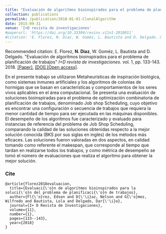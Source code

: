 ```yaml
---
title: "Evaluación de algoritmos bioinspirados para el problema de planificación de trabajos"
collection: publications
permalink: /publication/2018-01-01-ClonalAlgorithm
date: 2015-09-31
venue: 'I+D revista de investigaciones'
#paperurl: 'https://doi.org/10.33304/revinv.v11n1-2018011'
#citation: 'E. Florez, N. Diaz, W. Goméz, L. Bautista and D. Delgado. &quot;Evaluación de algoritmos bioinspirados para el problema de planificación de trabajos.&quot; <i>I+D revista de investigaciones</i>, vol. 1, pp. 133-143, 2018.'
---
```


Recommended citation: E. Florez, **N. Diaz**, W. Goméz, L. Bautista and D. Delgado. "Evaluación de algoritmos bioinspirados para el problema de planificación de trabajos" <i>I+D revista de investigaciones</i>. vol. 1, pp. 133-143. 2018. [[Paper]](http://nelson10.github.io/files/2018I+DRevistaDeInvestigaciones.pdf), [[DOI]](https://doi.org/10.33304/revinv.v11n1-2018011),[[Open access]](https://www.udi.edu.co/revistainvestigaciones/index.php/ID/article/view/170/172).

En el presente trabajo se utilizaron Metaheurísticas de inspiración biológica, como sistemas inmunes artificiales y los algoritmos de colonias de hormigas que se basan en características y comportamientos de los seres vivos aplicables en el área computacional. Se presenta una evaluación de soluciones bioinspiradas para el problema de optimización combinatoria de planificación de trabajos, denominado Job shop Scheduling, cuyo objetivo es encontrar una configuración o secuencia de trabajos que requiera la menor cantidad de tiempo para ser ejecutada en las máquinas disponibles. El desempeño de los algoritmos fue caracterizado y evaluado para instancias de referencia del problema de Job Shop Scheduling, comparando la calidad de las soluciones obtenidas respecto a la mejor solución conocida (BKS por sus siglas en inglés) de los métodos más eficaces. Las soluciones fueron valoradas en dos aspectos, en calidad tomando como referente el makespan, que corresponde al tiempo que tardan en realizarse todos los trabajos, y como métrica de desempeño se tomó el número de evaluaciones que realiza el algoritmo para obtener la mejor solución.

### Cite
```
@article{florez2018evaluacion,
  title={Evaluaci{\'o}n de algoritmos bioinspirados para la soluci{\'o}n del problema de planificaci{\'o}n de trabajos},
  author={Fl{\'o}rez, Edson and D{\'\i}az, Nelson and G{\'o}mez, Wilfredo and Bautista, Lola and Delgado, Dar{\'\i}o},
  journal={I+ D Revista de Investigaciones},
  volume={11},
  number={1},
  pages={133--143},
  year={2018}
}
```
